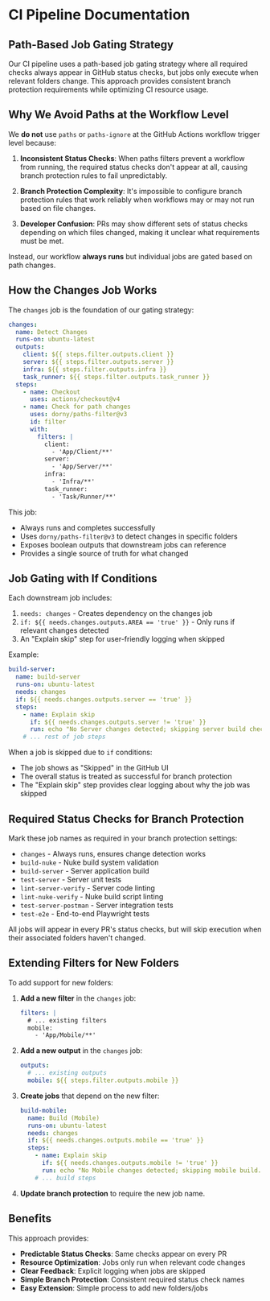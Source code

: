 # CI Pipeline Documentation

## Path-Based Job Gating Strategy

Our CI pipeline uses a path-based job gating strategy where all required checks always appear in GitHub status checks, but jobs only execute when relevant folders change. This approach provides consistent branch protection requirements while optimizing CI resource usage.

## Why We Avoid Paths at the Workflow Level

We **do not** use `paths` or `paths-ignore` at the GitHub Actions workflow trigger level because:

1. **Inconsistent Status Checks**: When paths filters prevent a workflow from running, the required status checks don't appear at all, causing branch protection rules to fail unpredictably.

2. **Branch Protection Complexity**: It's impossible to configure branch protection rules that work reliably when workflows may or may not run based on file changes.

3. **Developer Confusion**: PRs may show different sets of status checks depending on which files changed, making it unclear what requirements must be met.

Instead, our workflow **always runs** but individual jobs are gated based on path changes.

## How the Changes Job Works

The `changes` job is the foundation of our gating strategy:

```yaml
changes:
  name: Detect Changes  
  runs-on: ubuntu-latest
  outputs:
    client: ${{ steps.filter.outputs.client }}
    server: ${{ steps.filter.outputs.server }}
    infra: ${{ steps.filter.outputs.infra }}
    task_runner: ${{ steps.filter.outputs.task_runner }}
  steps:
    - name: Checkout
      uses: actions/checkout@v4
    - name: Check for path changes
      uses: dorny/paths-filter@v3
      id: filter
      with:
        filters: |
          client:
            - 'App/Client/**'
          server:
            - 'App/Server/**'
          infra:
            - 'Infra/**'
          task_runner:
            - 'Task/Runner/**'
```

This job:
- Always runs and completes successfully
- Uses `dorny/paths-filter@v3` to detect changes in specific folders
- Exposes boolean outputs that downstream jobs can reference
- Provides a single source of truth for what changed

## Job Gating with If Conditions

Each downstream job includes:
1. `needs: changes` - Creates dependency on the changes job
2. `if: ${{ needs.changes.outputs.AREA == 'true' }}` - Only runs if relevant changes detected
3. An "Explain skip" step for user-friendly logging when skipped

Example:
```yaml
build-server:
  name: build-server
  runs-on: ubuntu-latest
  needs: changes
  if: ${{ needs.changes.outputs.server == 'true' }}
  steps:
    - name: Explain skip
      if: ${{ needs.changes.outputs.server != 'true' }}
      run: echo "No Server changes detected; skipping server build checks."
    # ... rest of job steps
```

When a job is skipped due to `if` conditions:
- The job shows as "Skipped" in the GitHub UI
- The overall status is treated as successful for branch protection
- The "Explain skip" step provides clear logging about why the job was skipped

## Required Status Checks for Branch Protection

Mark these job names as required in your branch protection settings:

- `changes` - Always runs, ensures change detection works
- `build-nuke` - Nuke build system validation  
- `build-server` - Server application build
- `test-server` - Server unit tests
- `lint-server-verify` - Server code linting
- `lint-nuke-verify` - Nuke build script linting  
- `test-server-postman` - Server integration tests
- `test-e2e` - End-to-end Playwright tests

All jobs will appear in every PR's status checks, but will skip execution when their associated folders haven't changed.

## Extending Filters for New Folders

To add support for new folders:

1. **Add a new filter** in the `changes` job:
   ```yaml
   filters: |
     # ... existing filters
     mobile:
       - 'App/Mobile/**'
   ```

2. **Add a new output** in the `changes` job:
   ```yaml
   outputs:
     # ... existing outputs  
     mobile: ${{ steps.filter.outputs.mobile }}
   ```

3. **Create jobs** that depend on the new filter:
   ```yaml
   build-mobile:
     name: Build (Mobile)
     runs-on: ubuntu-latest
     needs: changes
     if: ${{ needs.changes.outputs.mobile == 'true' }}
     steps:
       - name: Explain skip
         if: ${{ needs.changes.outputs.mobile != 'true' }}
         run: echo "No Mobile changes detected; skipping mobile build."
       # ... build steps
   ```

4. **Update branch protection** to require the new job name.

## Benefits

This approach provides:

- **Predictable Status Checks**: Same checks appear on every PR
- **Resource Optimization**: Jobs only run when relevant code changes
- **Clear Feedback**: Explicit logging when jobs are skipped
- **Simple Branch Protection**: Consistent required status check names
- **Easy Extension**: Simple process to add new folders/jobs